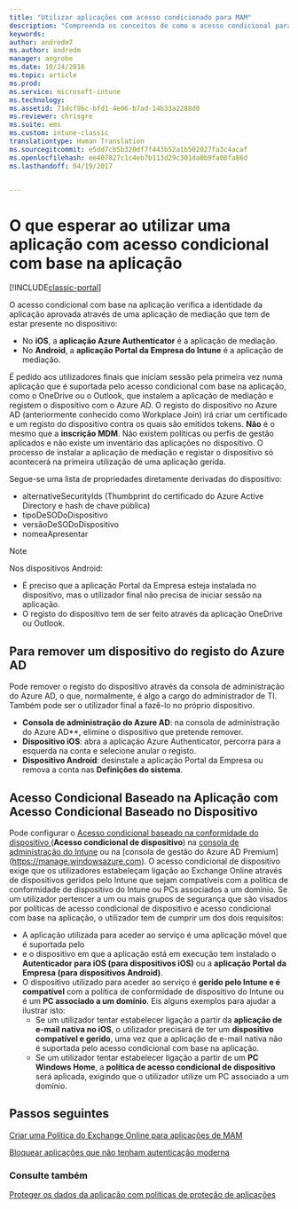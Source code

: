 ```yaml
---
title: "Utilizar aplicações com acesso condicionado para MAM"
description: "Compreenda os conceitos de como o acesso condicional para MAM pode ajudar a controlar as aplicações que têm acesso aos serviços do O365."
keywords: 
author: andredm7
ms.author: andredm
manager: angrobe
ms.date: 10/24/2016
ms.topic: article
ms.prod: 
ms.service: microsoft-intune
ms.technology: 
ms.assetid: 71dcf9bc-bfd1-4e06-b7ad-14b33a2288d0
ms.reviewer: chrisgre
ms.suite: ems
ms.custom: intune-classic
translationtype: Human Translation
ms.sourcegitcommit: e5dd7cb5b320df7f443b52a1b502027fa3c4acaf
ms.openlocfilehash: ee407827c1c4eb7b113d29c301da0b9fa08fa86d
ms.lasthandoff: 04/19/2017


---
```

# <a name="what-to-expect-when-using-an-app-with-app-based-ca"></a>O que esperar ao utilizar uma aplicação com acesso condicional com base na aplicação

[!INCLUDE[classic-portal](../includes/classic-portal.md)]

O acesso condicional com base na aplicação verifica a identidade da aplicação aprovada através de uma aplicação de mediação que tem de estar presente no dispositivo:
*  No **iOS**, a **aplicação Azure Authenticator** é a aplicação de mediação.
* No **Android**, a **aplicação Portal da Empresa do Intune** é a aplicação de mediação. 

É pedido aos utilizadores finais que iniciam sessão pela primeira vez numa aplicação que é suportada pelo acesso condicional com base na aplicação, como o OneDrive ou o Outlook, que instalem a aplicação de mediação e registem o dispositivo com o Azure AD. O registo do dispositivo no Azure AD (anteriormente conhecido como Workplace Join) irá criar um certificado e um registo do dispositivo contra os quais são emitidos tokens.  **Não** é o mesmo que a **inscrição MDM**. Não existem políticas ou perfis de gestão aplicados e não existe um inventário das aplicações no dispositivo.  O processo de instalar a aplicação de mediação e registar o dispositivo só acontecerá na primeira utilização de uma aplicação gerida.

Segue-se uma lista de propriedades diretamente derivadas do dispositivo:

* alternativeSecurityIds (Thumbprint do certificado do Azure Active Directory e hash de chave pública)
* tipoDeSODoDispositivo
* versãoDeSODoDispositivo
* nomeaApresentar

> [!NOTE]
> Nos dispositivos Android:
  * É preciso que a aplicação Portal da Empresa esteja instalada no dispositivo, mas o utilizador final não precisa de iniciar sessão na aplicação.
  * O registo do dispositivo tem de ser feito através da aplicação OneDrive ou Outlook.

## <a name="to-remove-a-device-from-azure-ad-registration"></a>Para remover um dispositivo do registo do Azure AD
Pode remover o registo do dispositivo através da consola de administração do Azure AD, o que, normalmente, é algo a cargo do administrador de TI.  Também pode ser o utilizador final a fazê-lo no próprio dispositivo.

* **Consola de administração do Azure AD**: na consola de administração do Azure AD**, elimine o dispositivo que pretende remover.
* **Dispositivo iOS**: abra a aplicação Azure Authenticator, percorra para a esquerda na conta e selecione anular o registo.  
* **Dispositivo Android**: desinstale a aplicação Portal da Empresa ou remova a conta nas **Definições do sistema**.

## <a name="app-based-ca-with-device-based-ca"></a>Acesso Condicional Baseado na Aplicação com Acesso Condicional Baseado no Dispositivo  

Pode configurar o [Acesso condicional baseado na conformidade do dispositivo ](restrict-access-to-email-and-o365-services-with-microsoft-intune.md)(**Acesso condicional de dispositivo**) na [consola de administração do Intune](https://manage.microsoft.com) ou na [consola de gestão do Azure AD Premium] (https://manage.windowsazure.com). O acesso condicional de dispositivo exige que os utilizadores estabeleçam ligação ao Exchange Online através de dispositivos geridos pelo Intune que sejam compatíveis com a política de conformidade de dispositivo do Intune ou PCs associados a um domínio.  Se um utilizador pertencer a um ou mais grupos de segurança que são visados por políticas de acesso condicional de dispositivo e acesso condicional com base na aplicação, o utilizador tem de cumprir um dos dois requisitos:
* A aplicação utilizada para aceder ao serviço é uma aplicação móvel que é suportada pelo 
* e o dispositivo em que a aplicação está em execução tem instalado o **Autenticador para iOS (para dispositivos iOS)** ou a **aplicação Portal da Empresa (para dispositivos Android)**.
* O dispositivo utilizado para aceder ao serviço é **gerido pelo Intune e é compatível** com a política de conformidade de dispositivo do Intune ou é um **PC associado a um domínio**.  Eis alguns exemplos para ajudar a ilustrar isto:
  * Se um utilizador tentar estabelecer ligação a partir da **aplicação de e-mail nativa no iOS**, o utilizador precisará de ter um **dispositivo compatível e gerido**, uma vez que a aplicação de e-mail nativa não é suportada pelo acesso condicional com base na aplicação.
  * Se um utilizador tentar estabelecer ligação a partir de um **PC Windows Home**, a **política de acesso condicional de dispositivo** será aplicada, exigindo que o utilizador utilize um PC associado a um domínio.

## <a name="next-steps"></a>Passos seguintes
[Criar uma Política do Exchange Online para aplicações de MAM](mam-ca-for-exchange-online.md)

[Bloquear aplicações que não tenham autenticação moderna](block-apps-with-no-modern-authentication.md)

### <a name="see-also"></a>Consulte também

[Proteger os dados da aplicação com políticas de proteção de aplicações](protect-app-data-using-mobile-app-management-policies-with-microsoft-intune.md)

